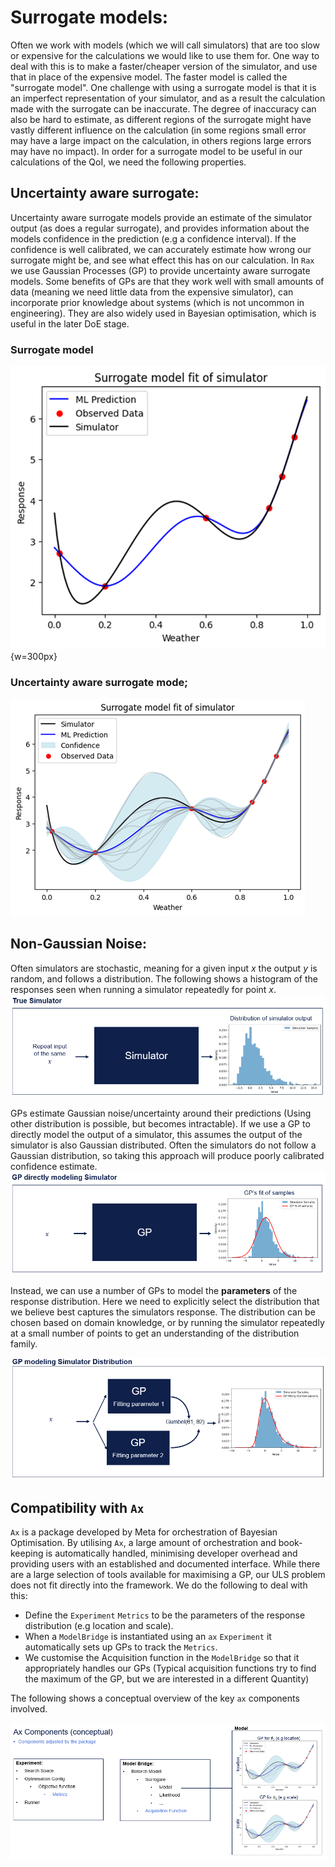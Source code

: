 # Surrogate models:

Often we work with models (which we will call simulators) that are too slow or expensive for the calculations we would like to use them for. One way to deal with this is to make a faster/cheaper version of the simulator, and use that in place of the expensive model. The faster model is called the "surrogate model". One challenge with using a surrogate model is that it is an imperfect representation of your simulator, and as a result the calculation made with the surrogate can be inaccurate. The degree of inaccuracy can also be hard to estimate, as different regions of the surrogate might have vastly different influence on the calculation (in some regions small error may have a large impact on the calculation, in others regions large errors may have no impact). In order for a surrogate model to be useful in our calculations of the QoI, we need the following properties.

## Uncertainty aware surrogate:
Uncertainty aware surrogate models provide an estimate of the simulator output (as does a regular surrogate), and provides information about the models confidence in the prediction (e.g a confidence interval). If the confidence is well calibrated, we can accurately estimate how wrong our surrogate might be, and see what effect this has on our calculation. In `Rax` we use Gaussian Processes (GP) to provide uncertainty aware surrogate models. Some benefits of GPs are that they work well with small amounts of data (meaning we need little data from the expensive simulator), can incorporate prior knowledge about systems (which is not uncommon in engineering). They are also widely used in Bayesian optimisation, which is useful in the later DoE stage.

### Surrogate model
![axtreme_surrogate_model_no_uncertainty](img/surrogate_model/rax_surrogate_model_no_uncertainty.png){w=300px}
### Uncertainty aware surrogate mode;
![axtreme_surrogate_model_uncertainty_aware](img/surrogate_model/rax_surrogate_model_uncertainty_aware.png)


## Non-Gaussian Noise:
Often simulators are stochastic, meaning for a given input $x$ the output $y$ is random, and follows a distribution. The following shows a histogram of the responses seen when running a simulator repeatedly for point $x$.
![axtreme_noise_simulator](img/surrogate_model/rax_noise_simulator.png)

GPs estimate Gaussian noise/uncertainty around their predictions (Using other distribution is possible, but becomes intractable). If we use a GP to directly model the output of a simulator, this assumes the output of the simulator is also Gaussian distributed. Often the simulators do not follow a Gaussian distribution, so taking this approach will produce poorly calibrated confidence estimate.
![axtreme_simulator_normal_noise](img/surrogate_model/rax_simulator_normal_noise.png)

Instead, we can use a number of GPs to model the **parameters** of the response distribution. Here we need to explicitly select the distribution that we believe best captures the simulators response. The distribution can be chosen based  on domain knowledge, or by running the simulator repeatedly at a small number of points to get an understanding of the distribution family.

![axtreme_simulator_non_gaus_noise](img/surrogate_model/rax_simulator_non_gaus_noise.png)

## Compatibility with `Ax`
`Ax` is a package developed by Meta for orchestration of Bayesian Optimisation. By utilising `Ax`, a large amount of orchestration and book-keeping is automatically handled, minimising developer overhead and providing users with an established and documented interface. While there are a large selection of tools available for maximising a GP, our ULS problem does not fit directly into the framework. We do the following to deal with this:
- Define the `Experiment` `Metrics` to be the parameters of the response distribution (e.g location and scale).
- When a `ModelBridge` is instantiated using an `ax` `Experiment` it automatically sets up GPs to track the `Metrics`.
- We customise the Acquisition function in the `ModelBridge` so that it appropriately handles our GPs (Typical acquisition functions try to find the maximum of the GP, but we are interested in a different Quantity)

The following shows a conceptual overview of the key `ax` components involved.

![axtreme_ax_component_diagram](img/surrogate_model/rax_ax_component_diagram.png)
